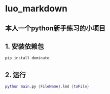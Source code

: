 # luo_markdown
## 本人一个python新手练习的小项目
## 1. 安装依赖包
```cmd
pip install dominate
```

## 2. 运行
```lua
python main.py {FileName}.lmd {toFile}
```
